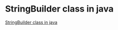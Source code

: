 # StringBuilder class in java
[StringBuilder class in java](https://aiwithcloud.com/2022/09/16/stringbuilder_class_in_java/)